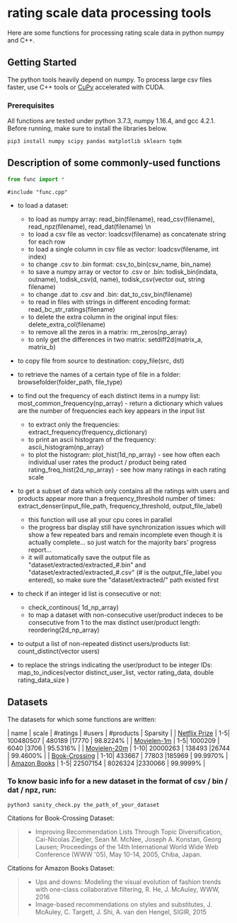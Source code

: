# rating scale data processing tools

Here are some functions for processing rating scale data in python numpy and C++.

## Getting Started

The python tools heavily depend on numpy. To process large csv files faster, use C++ tools or [CuPy](https://docs-cupy.chainer.org/en/stable/) accelerated with CUDA.
### Prerequisites
All functions are tested under python 3.7.3, numpy 1.16.4, and gcc 4.2.1.
Before running, make sure to install the libraries below. 
```
pip3 install numpy scipy pandas matplotlib sklearn tqdm
```

## Description of some commonly-used functions
```python
from func import *
```
```
#include "func.cpp"
```
* to load a dataset:
    * to load as numpy array:
        read_bin(filename),  read_csv(filename),  read_npz(filename),  read_dat(filename) \n
    * to load a csv file as vector<string>:
        loadcsv(filename) as concatenate string for each row 
    * to load a single column in csv file as vector<string>:
        loadcsv(filename, int index) 
    * to change .csv to .bin format:
        csv_to_bin(csv_name, bin_name)
    * to save a numpy array or vector<string> to .csv or .bin:
        todisk_bin(indata, outname), todisk_csv(d, name), todisk_csv(vector<string> out, string filename)
    * to change .dat to .csv and .bin:
        dat_to_csv_bin(filename)
    * to read in files with strings in different encoding format:
        read_bc_str_ratings(filename)
    * to delete the extra column in the original input files:
        delete_extra_col(filename)
    * to remove all the zeros in a matrix:
        rm_zeros(np_array)
    * to only get the differences in two matrix:
        setdiff2d(matrix_a, matrix_b)
        
* to copy file from source to destination:
        copy_file(src, dst)
        
* to retrieve the names of a certain type of file in a folder:
        browsefolder(folder_path, file_type)
        
* to find out the frequency of each distinct items in a numpy list:
        most_common_frequency(np_array) - return a dictionary which values are the number of frequencies each key appears in the input list
    * to extract only the frequencies:
        extract_frequency(frequency_dictionary)
    * to print an ascii histogram of the frequency:
        ascii_histogram(np_array)
    * to plot the histogram:
        plot_hist(1d_np_array) - see how often each individual user rates the product / product being rated
        rating_freq_hist(2d_np_array) - see how many ratings in each rating scale

* to get a subset of data which only contains all the ratings with users and products appear more than a frequency_threshold number of times:
     extract_denser(input_file_path, frequency_threshold, output_file_label)
    * this function will use all your cpu cores in parallel
    * the progress bar display still have synchronization issues which will show a few repeated bars and remain incomplete even though it is actually complete... so just watch for the majority bars' progress report...
    * it will automatically save the output file as "dataset/extracted/extracted_#.bin" and "dataset/extracted/extracted_#.csv" (# is the output_file_label you entered), so make sure the "dataset/extracted/" path existed first

* to check if an integer id list is consecutive or not:
    * check_continous( 1d_np_array)
    * to map a dataset with non-consecutive user/product indeces to be consecutive from 1 to the max distinct user/product length:
        reordering(2d_np_array)

* to output a list of non-repeated distinct users/products list:
     count_distinct(vector<string> users)

* to replace the strings indicating the user/product to be integer IDs:
        map_to_indices(vector<string> distinct_user_list, vector<string> rating_data, double rating_data_size )


## Datasets
The datasets for which some functions are written:

| name    |  scale |  #ratings | #users  |  #products | Sparsity |
| [Netflix Prize](https://www.kaggle.com/netflix-inc/netflix-prize-data) | 1-5| 100480507   | 480189  |17770  | 98.8224%  |
| [Movielen-1m](https://grouplens.org/datasets/movielens/)    | 1-5| 1000209   | 6040  |3706  | 95.5316%  |
| [Movielen-20m](https://grouplens.org/datasets/movielens/)     | 1-10| 20000263   | 138493  |26744  | 99.4600%  |
| [Book-Crossing](http://www2.informatik.uni-freiburg.de/~cziegler/BX/)  | 1-10| 433667   | 77803  |185969  | 99.9970%  |
| [Amazon Books](http://jmcauley.ucsd.edu/data/amazon/links.html) | 1-5| 22507154   | 8026324  |2330066  | 99.9999%  |


### To know basic info for a new dataset in the format of csv / bin / dat / npz, run:
```
python3 sanity_check.py the_path_of_your_dataset
```

Citations for Book-Crossing Dataset:
> * Improving Recommendation Lists Through Topic Diversification,   Cai-Nicolas Ziegler, Sean M. McNee, Joseph A. Konstan, Georg Lausen; Proceedings of the 14th International World Wide Web Conference (WWW '05), May 10-14, 2005, Chiba, Japan.

Citations for Amazon Books Dataset:
> * Ups and downs: Modeling the visual evolution of fashion trends with one-class collaborative filtering,  R. He, J. McAuley,  WWW, 2016
>  * Image-based recommendations on styles and substitutes,  J. McAuley, C. Targett, J. Shi, A. van den Hengel,  SIGIR, 2015

